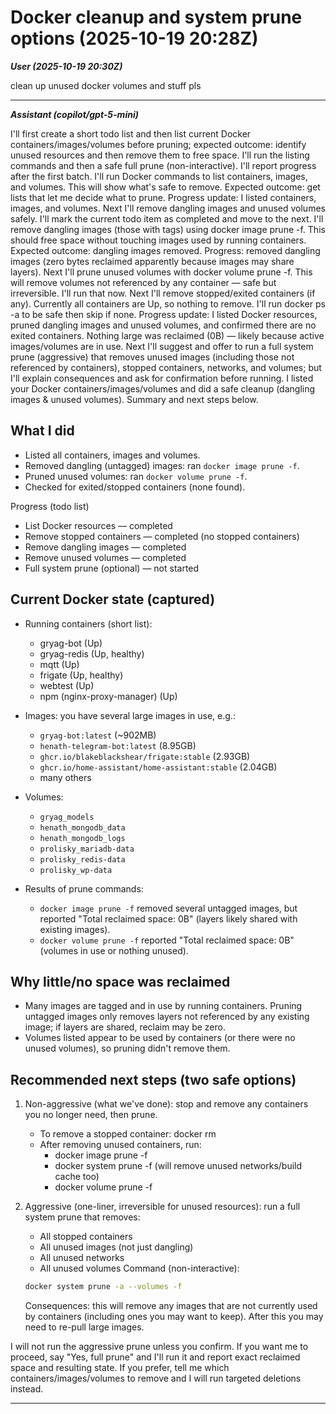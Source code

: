 <!-- Generated by SpecStory -->

<!-- vscode Session 40091861-dd08-47c2-a3e9-a38c54c38237 (2025-10-19 20:28Z) -->

# Docker cleanup and system prune options (2025-10-19 20:28Z)

_**User (2025-10-19 20:30Z)**_

clean up unused docker volumes and stuff pls

---

_**Assistant (copilot/gpt-5-mini)**_

I'll first create a short todo list and then list current Docker containers/images/volumes before pruning; expected outcome: identify unused resources and then remove them to free space. I'll run the listing commands and then a safe full prune (non-interactive). I'll report progress after the first batch. I'll run Docker commands to list containers, images, and volumes. This will show what's safe to remove. Expected outcome: get lists that let me decide what to prune. Progress update: I listed containers, images, and volumes. Next I'll remove dangling images and unused volumes safely. I'll mark the current todo item as completed and move to the next. I'll remove dangling images (those with <none> tags) using docker image prune -f. This should free space without touching images used by running containers. Expected outcome: dangling images removed. Progress: removed dangling images (zero bytes reclaimed apparently because images may share layers). Next I'll prune unused volumes with docker volume prune -f. This will remove volumes not referenced by any container — safe but irreversible. I'll run that now. Next I'll remove stopped/exited containers (if any). Currently all containers are Up, so nothing to remove. I'll run docker ps -a to be safe then skip if none. Progress update: I listed Docker resources, pruned dangling images and unused volumes, and confirmed there are no exited containers. Nothing large was reclaimed (0B) — likely because active images/volumes are in use. Next I'll suggest and offer to run a full system prune (aggressive) that removes unused images (including those not referenced by containers), stopped containers, networks, and volumes; but I'll explain consequences and ask for confirmation before running.
I listed your Docker containers/images/volumes and did a safe cleanup (dangling images & unused volumes). Summary and next steps below.

## What I did
- Listed all containers, images and volumes.
- Removed dangling (untagged) images: ran `docker image prune -f`.
- Pruned unused volumes: ran `docker volume prune -f`.
- Checked for exited/stopped containers (none found).

Progress (todo list)
- List Docker resources — completed
- Remove stopped containers — completed (no stopped containers)
- Remove dangling images — completed
- Remove unused volumes — completed
- Full system prune (optional) — not started

## Current Docker state (captured)
- Running containers (short list):
  - gryag-bot (Up)
  - gryag-redis (Up, healthy)
  - mqtt (Up)
  - frigate (Up, healthy)
  - webtest (Up)
  - npm (nginx-proxy-manager) (Up)

- Images: you have several large images in use, e.g.:
  - `gryag-bot:latest` (~902MB)
  - `henath-telegram-bot:latest` (8.95GB)
  - `ghcr.io/blakeblackshear/frigate:stable` (2.93GB)
  - `ghcr.io/home-assistant/home-assistant:stable` (2.04GB)
  - many others

- Volumes:
  - `gryag_models`
  - `henath_mongodb_data`
  - `henath_mongodb_logs`
  - `prolisky_mariadb-data`
  - `prolisky_redis-data`
  - `prolisky_wp-data`

- Results of prune commands:
  - `docker image prune -f` removed several untagged images, but reported "Total reclaimed space: 0B" (layers likely shared with existing images).
  - `docker volume prune -f` reported "Total reclaimed space: 0B" (volumes in use or nothing unused).

## Why little/no space was reclaimed
- Many images are tagged and in use by running containers. Pruning untagged images only removes layers not referenced by any existing image; if layers are shared, reclaim may be zero.
- Volumes listed appear to be used by containers (or there were no unused volumes), so pruning didn't remove them.

## Recommended next steps (two safe options)
1) Non-aggressive (what we've done): stop and remove any containers you no longer need, then prune.
   - To remove a stopped container: docker rm <container-id>
   - After removing unused containers, run:
     - docker image prune -f
     - docker system prune -f  (will remove unused networks/build cache too)
     - docker volume prune -f

2) Aggressive (one-liner, irreversible for unused resources): run a full system prune that removes:
   - All stopped containers
   - All unused images (not just dangling)
   - All unused networks
   - All unused volumes
   Command (non-interactive):
   ```bash
   docker system prune -a --volumes -f
   ```
   Consequences: this will remove any images that are not currently used by containers (including ones you may want to keep). After this you may need to re-pull large images.

I will not run the aggressive prune unless you confirm. If you want me to proceed, say "Yes, full prune" and I'll run it and report exact reclaimed space and resulting state. If you prefer, tell me which containers/images/volumes to remove and I will run targeted deletions instead.

---

